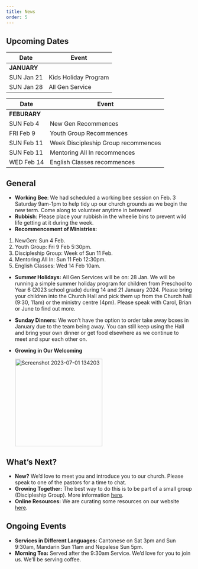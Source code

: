```yaml
---
title: News
order: 5
---
```


## Upcoming Dates

| Date | Event |
| ----- | ----- |
| **JANUARY** | 
| SUN Jan 21 | Kids Holiday Program |
| SUN Jan 28 | All Gen Service |

| Date | Event |
| ----- | ----- |
| **FEBURARY** | 
| SUN Feb 4 | New Gen Recommences |
| FRI Feb 9 | Youth Group Recommences |
| SUN Feb 11 | Week Discipleship Group recommences |
| SUN Feb 11 | Mentoring All In recommences |
| WED Feb 14 | English Classes recommences |

## General

- **Working Bee**: We had scheduled a working bee session on Feb. 3 Saturday 9am-1pm to help tidy up our church grounds as we begin the new term. Come along to volunteer anytime in between!  
- **Rubbish**: Please place your rubbish in the wheelie bins to prevent wild life getting at it during the week.  
- **Recommencement of Ministries:**
1. NewGen: Sun 4 Feb. 
2. Youth Group: Fri 9 Feb 5:30pm. 
3. Discipleship Group: Week of Sun 11 Feb. 
4. Mentoring All In: Sun 11 Feb 12:30pm.
5. English Classes: Wed 14 Feb 10am.
- **Summer Holidays:** All Gen Services will be on: 28 Jan. We will be running a simple summer holiday program for children from Preschool to Year 6 (2023 school grade) during 14 and 21 January 2024. Please bring  your children into the Church Hall and pick them up from the Church hall (9:30, 11am) or the ministry centre (4pm). Please speak with Carol, Brian or June to find out more. 
- **Sunday Dinners:** We won’t have the option to order take away boxes in January due to the team being away. You can still keep using the Hall and bring your own dinner or get food elsewhere as we continue to meet and spur each other on. 

- **Growing in Our Welcoming**


  <img width="236" alt="Screenshot 2023-07-01 134203" src="https://github.com/stgeorgeshurstville/bulletin/assets/119166299/b540ac1c-0ba4-481e-90a5-5464939f7e4c">


## What’s Next?
- **New?** We’d love to meet you and introduce you to our church. Please speak to one of the pastors for a time to chat. 
- **Growing Together:** The best way to do this is to be part of a small group (Discipleship Group). More information [here](https://stgeorgeshurstville.org.au/discipleship-groups).
- **Online Resources:** We are curating some resources on our website [here](https://stgeorgeshurstville.org.au/lets-talk-about-christianity).  

## Ongoing Events
- **Services in Different Languages:** Cantonese on Sat 3pm and Sun 9:30am, Mandarin Sun 11am and Nepalese Sun 5pm. 
- **Morning Tea:** Served after the 9:30am Service. We’d love for you to join us. We’ll be serving coffee.


